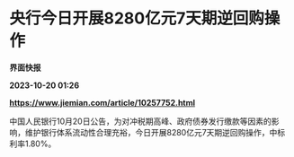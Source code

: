 # 央行今日开展8280亿元7天期逆回购操作
**界面快报**

**2023-10-20 01:26**

**https://www.jiemian.com/article/10257752.html**

中国人民银行10月20日公告，为对冲税期高峰、政府债券发行缴款等因素的影响，维护银行体系流动性合理充裕，今日开展8280亿元7天期逆回购操作，中标利率1.80%。